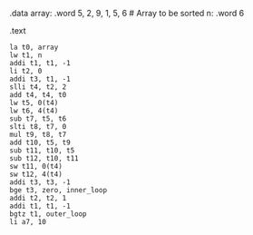 .data
array:  .word 5, 2, 9, 1, 5, 6    # Array to be sorted
n:      .word 6                 

.text

    la t0, array       
    lw t1, n           
    addi t1, t1, -1    
    li t2, 0          
    addi t3, t1, -1   
    slli t4, t2, 2      
    add t4, t4, t0     
    lw t5, 0(t4)        
    lw t6, 4(t4)       
    sub t7, t5, t6      
    slti t8, t7, 0       
    mul t9, t8, t7      
    add t10, t5, t9     
    sub t11, t10, t5    
    sub t12, t10, t11   
    sw t11, 0(t4)       
    sw t12, 4(t4)       
    addi t3, t3, -1     
    bge t3, zero, inner_loop 
    addi t2, t2, 1   
    addi t1, t1, -1    
    bgtz t1, outer_loop
    li a7, 10           
